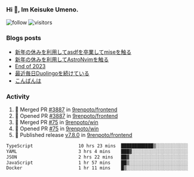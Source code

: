 ### Hi 👋, Im Keisuke Umeno.

<!--
**9renpoto/9renpoto** is a ✨ _special_ ✨ repository because its `README.md` (this file) appears on your GitHub profile.

Here are some ideas to get you started:

- 🔭 I’m currently working on ...
- 🌱 I’m currently learning ...
- 👯 I’m looking to collaborate on ...
- 🤔 I’m looking for help with ...
- 💬 Ask me about ...
- 📫 How to reach me: ...
- 😄 Pronouns: ...
- ⚡ Fun fact: ...
-->

![follow](https://img.shields.io/github/followers/9renpoto?label=Follow&style=social)
![visitors](https://komarev.com/ghpvc/?username=9renpoto&label=Profile%20views&color=0e75b6&style=flat)

### Blogs posts

<!-- BLOG-POST-LIST:START -->
- [新年の休みを利用してasdfを卒業してmiseを触る](https://9renpoto.win/entry/2024/01/07/mise)
- [新年の休みを利用してAstroNvimを触る](https://9renpoto.win/entry/2024/01/03/new-year-holidays)
- [End of 2023](https://9renpoto.win/entry/2023/12/31/end)
- [最近毎日Duolingoを続けている](https://9renpoto.win/entry/2023/12/05/duolingo)
- [こんばんは](https://sizu.me/9renpoto/posts/5a0i98779w97)
<!-- BLOG-POST-LIST:END -->

### Activity

<!--START_SECTION:activity-->
1. 🎉 Merged PR [#3887](https://github.com/9renpoto/frontend/pull/3887) in [9renpoto/frontend](https://github.com/9renpoto/frontend)
2. 💪 Opened PR [#3887](https://github.com/9renpoto/frontend/pull/3887) in [9renpoto/frontend](https://github.com/9renpoto/frontend)
3. 🎉 Merged PR [#75](https://github.com/9renpoto/win/pull/75) in [9renpoto/win](https://github.com/9renpoto/win)
4. 💪 Opened PR [#75](https://github.com/9renpoto/win/pull/75) in [9renpoto/win](https://github.com/9renpoto/win)
5. 🚀 Published release [v7.8.0](https://github.com/9renpoto/frontend/releases/tag/v7.8.0) in [9renpoto/frontend](https://github.com/9renpoto/frontend)
<!--END_SECTION:activity-->

<!--START_SECTION:waka-->

```txt
TypeScript                 10 hrs 23 mins  ████████████▒░░░░░░░░░░░░   48.88 %
YAML                       3 hrs 4 mins    ███▓░░░░░░░░░░░░░░░░░░░░░   14.47 %
JSON                       2 hrs 22 mins   ██▓░░░░░░░░░░░░░░░░░░░░░░   11.20 %
JavaScript                 1 hr 57 mins    ██▒░░░░░░░░░░░░░░░░░░░░░░   09.25 %
Docker                     1 hr 11 mins    █▒░░░░░░░░░░░░░░░░░░░░░░░   05.61 %
```

<!--END_SECTION:waka-->

